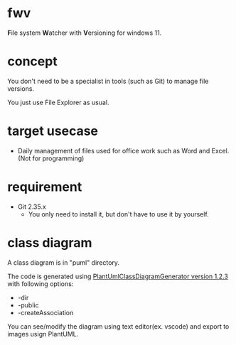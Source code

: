 # fwv
**F**ile system **W**atcher with **V**ersioning for windows 11.

# concept
You don't need to be a specialist in tools (such as Git) to manage file versions.

You just use File Explorer as usual.

# target usecase
* Daily management of files used for office work such as Word and Excel. (Not for programming)

# requirement
* Git 2.35.x
  * You only need to install it, but don't have to use it by yourself.

# class diagram
A class diagram is in "puml" directory.

The code is generated using [PlantUmlClassDiagramGenerator version 1.2.3](https://github.com/pierre3/PlantUmlClassDiagramGenerator) with following options:

* -dir
* -public
* -createAssociation

You can see/modify the diagram using text editor(ex. vscode) and export to images usign PlantUML.
